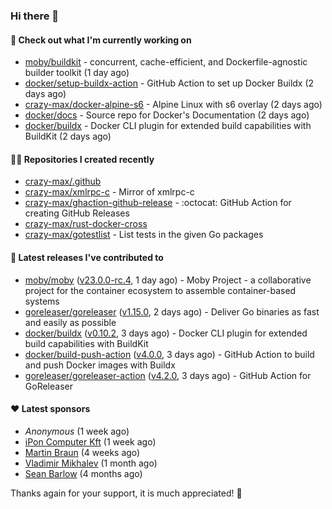 ### Hi there 👋

#### 👷 Check out what I'm currently working on

- [moby/buildkit](https://github.com/moby/buildkit) - concurrent, cache-efficient, and Dockerfile-agnostic builder toolkit (1 day ago)
- [docker/setup-buildx-action](https://github.com/docker/setup-buildx-action) - GitHub Action to set up Docker Buildx (2 days ago)
- [crazy-max/docker-alpine-s6](https://github.com/crazy-max/docker-alpine-s6) - Alpine Linux with s6 overlay (2 days ago)
- [docker/docs](https://github.com/docker/docs) - Source repo for Docker&#39;s Documentation (2 days ago)
- [docker/buildx](https://github.com/docker/buildx) - Docker CLI plugin for extended build capabilities with BuildKit (2 days ago)

#### 👨‍💻 Repositories I created recently

- [crazy-max/.github](https://github.com/crazy-max/.github)
- [crazy-max/xmlrpc-c](https://github.com/crazy-max/xmlrpc-c) - Mirror of xmlrpc-c
- [crazy-max/ghaction-github-release](https://github.com/crazy-max/ghaction-github-release) - :octocat: GitHub Action for creating GitHub Releases
- [crazy-max/rust-docker-cross](https://github.com/crazy-max/rust-docker-cross)
- [crazy-max/gotestlist](https://github.com/crazy-max/gotestlist) - List tests in the given Go packages

#### 🚀 Latest releases I've contributed to

- [moby/moby](https://github.com/moby/moby) ([v23.0.0-rc.4](https://github.com/moby/moby/releases/tag/v23.0.0-rc.4), 1 day ago) - Moby Project - a collaborative project for the container ecosystem to assemble container-based systems
- [goreleaser/goreleaser](https://github.com/goreleaser/goreleaser) ([v1.15.0](https://github.com/goreleaser/goreleaser/releases/tag/v1.15.0), 2 days ago) - Deliver Go binaries as fast and easily as possible
- [docker/buildx](https://github.com/docker/buildx) ([v0.10.2](https://github.com/docker/buildx/releases/tag/v0.10.2), 3 days ago) - Docker CLI plugin for extended build capabilities with BuildKit
- [docker/build-push-action](https://github.com/docker/build-push-action) ([v4.0.0](https://github.com/docker/build-push-action/releases/tag/v4.0.0), 3 days ago) - GitHub Action to build and push Docker images with Buildx
- [goreleaser/goreleaser-action](https://github.com/goreleaser/goreleaser-action) ([v4.2.0](https://github.com/goreleaser/goreleaser-action/releases/tag/v4.2.0), 3 days ago) - GitHub Action for GoReleaser

#### ❤️ Latest sponsors
- _Anonymous_ (1 week ago)
- [iPon Computer Kft](https://github.com/iponcomputer) (1 week ago)
- [Martin Braun](https://github.com/s4ke) (4 weeks ago)
- [Vladimir Mikhalev](https://github.com/heyValdemar) (1 month ago)
- [Sean Barlow](https://github.com/woolrab6) (4 months ago)

Thanks again for your support, it is much appreciated! 🙏
